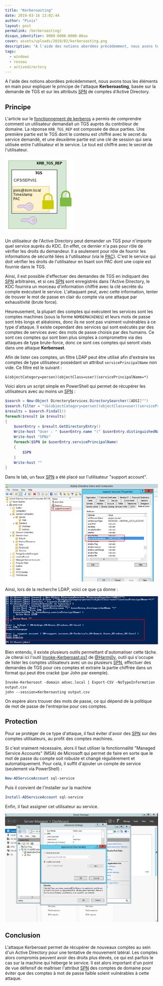 ```yaml
---
title: "Kerberoasting"
date: 2019-03-16 13:02:44
author: "Pixis"
layout: post
permalink: /kerberoasting/
disqus_identifier: 0000-0000-0000-00aa
cover: assets/uploads/2019/02/kerberoasting.png
description: "A l'aide des notions abordées précédemment, nous avons tous les éléments en main pour expliquer le principe de l'attaque Kerberoasting, basée sur la demande de TGS et sur les attributs SPN de comptes d'Active Directory."
tags:
  - windows
  - reseau
  - activedirectory
---
```


A l'aide des notions abordées précédemment, nous avons tous les éléments en main pour expliquer le principe de l'attaque **Kerberoasting**, basée sur la demande de TGS et sur les attributs [SPN](/service-principal-name-spn) de comptes d'Active Directory.

<!--more-->

## Principe

L'article sur le [fonctionnement de kerberos](/kerberos) a permis de comprendre comment un utilisateur demandait un TGS auprès du contrôleur de domaine. La réponse `KRB_TGS_REP` est composée de deux parties. Une première partie est le TGS dont le contenu est chiffré avec le secret du service demandé, et une deuxième partie est une clé de session qui sera utilisée entre l'utilisateur et le service. Le tout est chiffré avec le secret de l'utilisateur.

[![Ticket pour le service](/assets/uploads/2018/05/tgsrep.png)](/assets/uploads/2018/05/tgsrep.png)

Un utilisateur de l'Active Directory peut demander un TGS pour n'importe quel service auprès du KDC. En effet, ce dernier n'a pas pour rôle de vérifier les droits du demandeur. Il a seulement pour rôle de fournir les informations de sécurité liées à l'utilisateur (via le [PAC](/silver-golden-ticket/#pac)). C'est le service qui doit vérifier les droits de l'utilisateur en lisant son PAC dont une copie est fournie dans le TGS.

Ainsi, il est possible d'effectuer des demandes de TGS en indiquant des [SPN](/service-principal-name-spn) arbitraires, et si ces [SPN](/service-principal-name-spn) sont enregistrés dans l'Active Directory, le KDC fournira un morceau d'information chiffré avec la clé secrète du compte exécutant le service. L'attaquant peut, avec cette information, tenter de trouver le mot de passe en clair du compte via une attaque par exhausitivité (brute force).

Heureusement, la plupart des comptes qui exécutent les services sont les comptes machines (sous la forme `NOMDEMACHINE$`) et leurs mots de passe sont très longs et aléatoires, donc ils ne sont pas vraiment vulnérables à ce type d'attaque. Il existe cependant des services qui sont exécutés par des comptes de services avec des mots de passe choisis par des humains. Ce sont ces comptes qui sont bien plus simples à compromettre via des attaques de type brute-force, donc ce sont ces comptes qui seront visés dans une attaque **Kerberoast**.

Afin de lister ces comptes, un filtre LDAP peut être utilisé afin d'extraire les comptes de type utilisateur possédant un attribut `servicePrincipalName` non vide. Ce filtre est le suivant :

```
&(objectCategory=person)(objectClass=user)(servicePrincipalName=*)
```

Voici alors un script simple en PowerShell qui permet de récupérer les utilisateurs avec au moins un [SPN](/service-principal-name-spn) :

```powershell
$search = New-Object DirectoryServices.DirectorySearcher([ADSI]"")
$search.filter = "(&(objectCategory=person)(objectClass=user)(servicePrincipalName=*))"
$results = $search.Findall()
foreach($result in $results)
{
	$userEntry = $result.GetDirectoryEntry()
	Write-host "User : " $userEntry.name "(" $userEntry.distinguishedName ")"
	Write-host "SPNs"        
	foreach($SPN in $userEntry.servicePrincipalName)
	{
		$SPN       
	}
	Write-host ""
}
```

Dans le lab, un faux [SPN](/service-principal-name-spn) a été placé sur l'utilisateur "support account".

[![SPN on User](/assets/uploads/2019/03/SPNOnUser.png)](/assets/uploads/2019/03/SPNOnUser.png)

Ainsi, lors de la recherche LDAP, voici ce que ça donne :

[![SPN MapListpings](/assets/uploads/2019/03/SPNListUsersPowershell.png)](/assets/uploads/2019/03/SPNListUsersPowershell.png)

Bien entendu, il existe plusieurs outils permettant d'automatiser cette tâche. Je citerai ici l'outil [Invoke-Kerberoast.ps1](https://github.com/EmpireProject/Empire/blob/master/data/module_source/credentials/Invoke-Kerberoast.ps1) de [@Harmj0y](https://twitter.com/harmj0y), outil qui s'occupe de lister les comptes utilisateurs avec un ou plusieurs [SPN](/service-principal-name-spn), effectuer des demandes de TGS pour ces comptes et extraire la partie chiffrée dans un format qui peut être cracké (par John par exemple).

```
Invoke-Kerberoast -domain adsec.local | Export-CSV -NoTypeInformation output.csv
john --session=Kerberoasting output.csv
```

On espère alors trouver des mots de passe, ce qui dépend de la politique de mot de passe de l'entreprise pour ces comptes.

## Protection

Pour se protéger de ce type d'attaque, il faut éviter d'avoir des [SPN](/service-principal-name-spn) sur des comptes utilisateurs, au profit des comptes machines.

Si c'est vraiment nécessaire, alors il faut utiliser la fonctionnalité "Managed Service Accounts" (MSA) de Microsoft qui permet de faire en sorte que le mot de passe du compte soit robuste et changé régulièrement et automatiquement. Pour cela, il suffit d'ajouter un compte de service (seulement via PowerShell) :

```powershell
New-ADServiceAccount sql-service
```

Puis il convient de l'installer sur la machine

```powershell
Install-ADServiceAccount sql-service
```

Enfin, il faut assigner cet utilisateur au service.

[![Assignation du compte de service](/assets/uploads/2019/02/set-account-service.png)](/assets/uploads/2019/02/set-account-service.png)

## Conclusion

L'attaque Kerberoast permet de récupérer de nouveaux comptes au sein d'un Active Directory pour une tentative de mouvement latéral. Les comptes alors compromis peuvent avoir des droits plus élevés, ce qui est parfois le cas sur la machine qui héberge le service. Il est alors important d'un point de vue défensif de maîtriser l'attribut [SPN](/service-principal-name-spn) des comptes de domaine pour éviter que des comptes à mot de passe faible soient vulnérables à cette attaque.